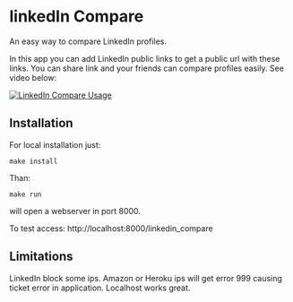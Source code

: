 linkedIn Compare
================

An easy way to compare LinkedIn profiles.

In this app you can add LinkedIn public links to get a public url with these links.
You can share link and your friends can compare profiles easily. See video below:

[![LinkedIn Compare Usage](https://i.ytimg.com/vi/6dhMeNVTQn0/0.jpg)](https://www.youtube.com/watch?v=6dhMeNVTQn0)

Installation
------------

For local installation just:

```
make install
```

Than:


```
make run
```

will open a webserver in port 8000.

To test access: http://localhost:8000/linkedin_compare


Limitations
-----------

LinkedIn block some ips. Amazon or Heroku ips will get error 999
causing ticket error in application. Localhost works great.